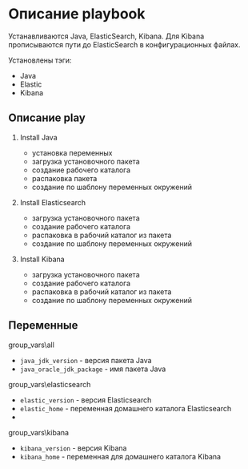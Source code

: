 
# Описание playbook
Устанавливаются Java, ElasticSearch, Kibana. Для Kibana прописываются пути до ElasticSearch в конфигурационных файлах.

Установлены тэги:
- Java
- Elastic
- Kibana

## Описание play

1. Install Java
   - установка переменных
   - загрузка установочного пакета
   - создание рабочего каталога
   - распаковка пакета
   - создание по шаблону переменных окружений

2. Install Elasticsearch
   - загрузка установочного пакета
   - создание рабочего каталога
   - распаковка в рабочий каталог из пакета
   - создание по шаблону переменных окружений 

3. Install Kibana
   - загрузка установочного пакета
   - создание рабочего каталога
   - распаковка в рабочий каталог из пакета
   - создание по шаблону переменных окружений

## Переменные  
group_vars\all
- `java_jdk_version` - версия пакета Java  
- `java_oracle_jdk_package` - имя пакета Java  
  
group_vars\elasticsearch
- `elastic_version` - версия Elasticsearch  
- `elastic_home` - переменная домашнего каталога Elasticsearch  
- 
group_vars\kibana
- `kibana_version` - версия Kibana  
- `kibana_home` - переменная для домашнего каталога Kibana  
